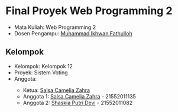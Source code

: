 # Final Proyek Web Programming 2
<ul>
  <li>Mata Kuliah: Web Programming 2</li>
  <li>Dosen Pengampu: <a href="https://github.com/Muhammad-Ikhwan-Fathulloh">Muhammad Ikhwan Fathulloh</a></li>
</ul>

## Kelompok
<ul>
  <li>Kelompok: Kelompok 12</li>
  <li>Proyek: Sistem Voting</li>
  <li>Anggota:</li>
  <ul>
    <li>Ketua: <a href="https://github.com/SalsaCZA">Salsa Camelia Zahra</a></li>
    <li>Anggota 1: <a href="https://github.com/SalsaCZA">Salsa Camelia Zahra</a> - 21552011135</li>
    <li>Anggota 2: <a href="https://github.com/syxherr">Shaskia Putri Devi</a> - 21552011082</li>
  </ul>
</ul>
 
